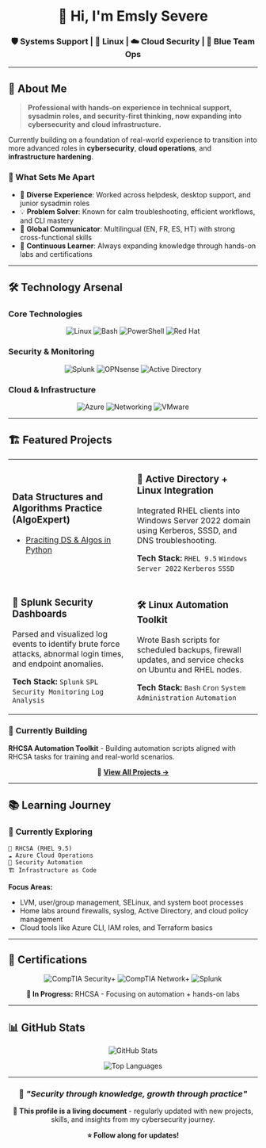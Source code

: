 <div align="center">
  
# 👋 Hi, I'm Emsly Severe

### 🛡️ Systems Support | 🐧 Linux | ☁️ Cloud Security | 🔵 Blue Team Ops
<!--
[![Portfolio](https://img.shields.io/badge/Portfolio-slycyber.com-blue?style=for-the-badge&logo=firefox&logoColor=white)](https://slycyber.com)
[![Email](https://img.shields.io/badge/Email-slycyber7@gmail.com-red?style=for-the-badge&logo=gmail&logoColor=white)](mailto:slycyber7@gmail.com)
[![LinkedIn](https://img.shields.io/badge/LinkedIn-Connect-0077B5?style=for-the-badge&logo=linkedin&logoColor=white)](https://linkedin.com/in/slycyber)
-->
</div>

---

## 🚀 About Me

> **Professional with hands-on experience in technical support, sysadmin roles, and security-first thinking, now expanding into cybersecurity and cloud infrastructure.**
<!-- 
I'm a hands-on IT professional with a strong track record supporting users, managing systems, and automating tasks in fast-paced environments. I specialize in Linux administration, network troubleshooting, and security-first thinking.-->

Currently building on a foundation of real-world experience to transition into more advanced roles in **cybersecurity**, **cloud operations**, and **infrastructure hardening**.

### 🎯 What Sets Me Apart
- 🧰 **Diverse Experience**: Worked across helpdesk, desktop support, and junior sysadmin roles
- 💡 **Problem Solver**: Known for calm troubleshooting, efficient workflows, and CLI mastery
- 🤝 **Global Communicator**: Multilingual (EN, FR, ES, HT) with strong cross-functional skills
- 🔄 **Continuous Learner**: Always expanding knowledge through hands-on labs and certifications

---

## 🛠️ Technology Arsenal

### **Core Technologies**
<div align="center">

![Linux](https://img.shields.io/badge/-Linux-FCC624?style=for-the-badge&logo=linux&logoColor=000)
![Bash](https://img.shields.io/badge/-Bash-4EAA25?style=for-the-badge&logo=gnubash&logoColor=fff)
![PowerShell](https://img.shields.io/badge/-PowerShell-5391FE?style=for-the-badge&logo=powershell&logoColor=fff)
![Red Hat](https://img.shields.io/badge/-Red%20Hat-EE0000?style=for-the-badge&logo=redhat&logoColor=fff)

</div>

### **Security & Monitoring**
<div align="center">

![Splunk](https://img.shields.io/badge/-Splunk-000000?style=for-the-badge&logo=splunk&logoColor=fff)
![OPNsense](https://img.shields.io/badge/-OPNsense-D94F00?style=for-the-badge&logo=opnsense&logoColor=fff)
![Active Directory](https://img.shields.io/badge/-Active%20Directory-003366?style=for-the-badge&logo=microsoft&logoColor=fff)

</div>

### **Cloud & Infrastructure**
<div align="center">

![Azure](https://img.shields.io/badge/-Azure-0078D4?style=for-the-badge&logo=microsoftazure&logoColor=fff)
![Networking](https://img.shields.io/badge/-Networking-00A8E8?style=for-the-badge&logo=cisco&logoColor=fff)
![VMware](https://img.shields.io/badge/-VMware-607078?style=for-the-badge&logo=vmware&logoColor=fff)

</div>

---

## 🏗️ Featured Projects

<table>
<tr>
<td width="50%">
  
### **Data Structures and Algorithms Practice (AlgoExpert)**
  - [Praciting DS & Algos in Python](https://github.com/joshmadakor1/Algorithms-Practice)
<!--
### 🔐 **Firewall Home Lab w/ OPNsense**
Built a segmented network using OPNsense to simulate perimeter security and internal VLAN policies.

**Tech Stack:** `OPNsense` `VLANs` `Firewall Rules` `Network Segmentation`
-->
</td>
<td width="50%">

### 🧠 **Active Directory + Linux Integration**
Integrated RHEL clients into Windows Server 2022 domain using Kerberos, SSSD, and DNS troubleshooting.

**Tech Stack:** `RHEL 9.5` `Windows Server 2022` `Kerberos` `SSSD`

</td>
</tr>
<tr>
<td width="50%">

### 🔎 **Splunk Security Dashboards**
Parsed and visualized log events to identify brute force attacks, abnormal login times, and endpoint anomalies.

**Tech Stack:** `Splunk` `SPL` `Security Monitoring` `Log Analysis`

</td>
<td width="50%">

### 🛠️ **Linux Automation Toolkit**
Wrote Bash scripts for scheduled backups, firewall updates, and service checks on Ubuntu and RHEL nodes.

**Tech Stack:** `Bash` `Cron` `System Administration` `Automation`

</td>
</tr>
</table>

### 🚧 **Currently Building**
**RHCSA Automation Toolkit** - Building automation scripts aligned with RHCSA tasks for training and real-world scenarios.

<div align="center">

📁 **[View All Projects →](https://github.com/SlyCyberLab)**

</div>

---

## 📚 Learning Journey

### 🎯 **Currently Exploring**
```
🧪 RHCSA (RHEL 9.5)          
☁️ Azure Cloud Operations   
🔐 Security Automation        
🏗️ Infrastructure as Code   
```

**Focus Areas:**
- LVM, user/group management, SELinux, and system boot processes
- Home labs around firewalls, syslog, Active Directory, and cloud policy management  
- Cloud tools like Azure CLI, IAM roles, and Terraform basics

---

## 🏅 Certifications

<div align="center">

![CompTIA Security+](https://img.shields.io/badge/-Security%2B-FF0000?style=for-the-badge&logo=comptia&logoColor=white)
![CompTIA Network+](https://img.shields.io/badge/-Network%2B-007ACC?style=for-the-badge&logo=comptia&logoColor=white)
![Splunk](https://img.shields.io/badge/-Splunk%20Core%20Certified-000000?style=for-the-badge&logo=splunk&logoColor=white)

**🎯 In Progress:** RHCSA - Focusing on automation + hands-on labs

</div>

---

## 📊 GitHub Stats

<div align="center">
  
![GitHub Stats](https://github-readme-stats.vercel.app/api?username=SlyCyberLab&show_icons=true&theme=radical&count_private=true)

![Top Languages](https://github-readme-stats.vercel.app/api/top-langs/?username=SlyCyberLab&layout=compact&theme=radical)

</div>

---

<!-- ## 🌐 Let's Connect!

<div align="center">

| Platform | Link | Purpose |
|----------|------|---------|
| 🌐 **Portfolio** | [slycyber.com](https://slycyber.com) | Projects & Case Studies |
| 📧 **Email** | [slycyber7@gmail.com](mailto:slycyber7@gmail.com) | Professional Inquiries |
| 💼 **LinkedIn** | [linkedin.com/in/slycyber](https://linkedin.com/in/slycyber) | Professional Network |
| 📚 **Lab Repo** | [github.com/SlyCyberLab](https://github.com/SlyCyberLab) | Technical Projects |

</div>
-->

<div align="center">

### 💫 *"Security through knowledge, growth through practice"*

📌 **This profile is a living document** - regularly updated with new projects, skills, and insights from my cybersecurity journey.

**⭐ Follow along for updates!**

</div>

